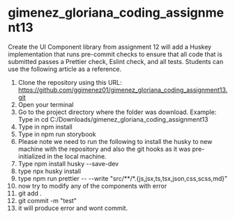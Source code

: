 # gimenez_gloriana_coding_assignment13

Create the UI Component library from assignment 12 will add a Huskey implementation that runs pre-commit checks to ensure that all code that is submitted passes a Prettier check, Eslint check, and all tests. Students can use the following article as a reference.

1. Clone the repository using this URL: https://github.com/ggimenez01/gimenez_gloriana_coding_assignment13.git
2. Open your terminal
3. Go to the project directory where the folder was download. Example: Type in cd C:/Downloads/gimenez_gloriana_coding_assignment13
4. Type in npm install
5. Type in npm run storybook
6. Please note we need to run the following to install the husky to new machine with the repository and also the git hooks as it was pre-initialized in the local machine. 
7. Type npm install husky --save-dev
8. type npx husky install
9. type npm run prettier -- --write "src/**/*.{js,jsx,ts,tsx,json,css,scss,md}"
10. now try to modify any of the components with error
11. git add .
12. git commit -m "test"
13. it will produce error and wont commit.

